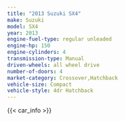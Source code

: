 ```yaml
---
title: "2013 Suzuki SX4"
make: Suzuki
model: SX4
year: 2013
engine-fuel-type: regular unleaded
engine-hp: 150
engine-cylinders: 4
transmission-type: Manual
driven-wheels: all wheel drive
number-of-doors: 4
market-category: Crossover,Hatchback
vehicle-size: Compact
vehicle-style: 4dr Hatchback
---
```


{{< car_info >}}
